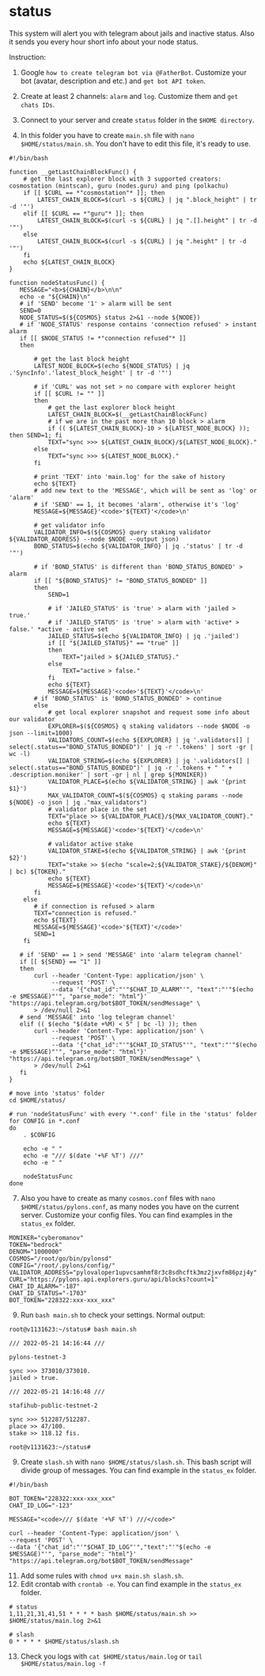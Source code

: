 # status
This system will alert you with telegram about jails and inactive status. Also it sends you every hour short info about your node status.

Instruction:

1. Google `how to create telegram bot via @FatherBot`. Customize your bot (avatar, description and etc.) and `get bot API token`.

3. Create at least 2 channels: `alarm` and `log`. Customize them and `get chats IDs`.
4. Connect to your server and create `status` folder in the `$HOME directory`.
5. In this folder you have to create `main.sh` file with `nano $HOME/status/main.sh`. You don't have to edit this file, it's ready to use.

```
#!/bin/bash

function __getLastChainBlockFunc() {
    # get the last explorer block with 3 supported creators: cosmostation (mintscan), guru (nodes.guru) and ping (polkachu)
    if [[ $CURL == *"cosmostation"* ]]; then
        LATEST_CHAIN_BLOCK=$(curl -s ${CURL} | jq ".block_height" | tr -d '"')
    elif [[ $CURL == *"guru"* ]]; then
        LATEST_CHAIN_BLOCK=$(curl -s ${CURL} | jq ".[].height" | tr -d '"')
    else
        LATEST_CHAIN_BLOCK=$(curl -s ${CURL} | jq ".height" | tr -d '"')
    fi
    echo ${LATEST_CHAIN_BLOCK}
}

function nodeStatusFunc() {
   MESSAGE="<b>${CHAIN}</b>\n\n"
   echo -e "${CHAIN}\n"
   # if 'SEND' become '1' > alarm will be sent
   SEND=0
   NODE_STATUS=$(${COSMOS} status 2>&1 --node ${NODE})
   # if 'NODE_STATUS' response contains 'connection refused' > instant alarm
   if [[ $NODE_STATUS != *"connection refused"* ]]
   then

       # get the last block height
       LATEST_NODE_BLOCK=$(echo ${NODE_STATUS} | jq .'SyncInfo'.'latest_block_height' | tr -d '"')

       # if 'CURL' was not set > no compare with explorer height
       if [[ $CURL != "" ]]
       then
           # get the last explorer block height
           LATEST_CHAIN_BLOCK=$(__getLastChainBlockFunc)
           # if we are in the past more than 10 block > alarm
           if (( ${LATEST_CHAIN_BLOCK}-10 > ${LATEST_NODE_BLOCK} )); then SEND=1; fi
           TEXT="sync >>> ${LATEST_CHAIN_BLOCK}/${LATEST_NODE_BLOCK}."
       else
           TEXT="sync >>> ${LATEST_NODE_BLOCK}."
       fi

       # print 'TEXT' into 'main.log' for the sake of history
       echo ${TEXT}
       # add new text to the 'MESSAGE', which will be sent as 'log' or 'alarm'
       # if 'SEND' == 1, it becomes 'alarm', otherwise it's 'log'
       MESSAGE=${MESSAGE}'<code>'${TEXT}'</code>\n'

       # get validator info
       VALIDATOR_INFO=$(${COSMOS} query staking validator ${VALIDATOR_ADDRESS} --node $NODE --output json)
       BOND_STATUS=$(echo ${VALIDATOR_INFO} | jq .'status' | tr -d '"')

       # if 'BOND_STATUS' is different than 'BOND_STATUS_BONDED' > alarm
       if [[ "${BOND_STATUS}" != "BOND_STATUS_BONDED" ]]
       then
           SEND=1

           # if 'JAILED_STATUS' is 'true' > alarm with 'jailed > true.'
           # if 'JAILED_STATUS' is 'true' > alarm with 'active* > false.' *active - active set
           JAILED_STATUS=$(echo ${VALIDATOR_INFO} | jq .'jailed')
           if [[ "${JAILED_STATUS}" == "true" ]]
           then
               TEXT="jailed > ${JAILED_STATUS}."
           else
               TEXT="active > false."
           fi
           echo ${TEXT}
           MESSAGE=${MESSAGE}'<code>'${TEXT}'</code>\n'
       # if 'BOND_STATUS' is 'BOND_STATUS_BONDED' > continue
       else
           # get local explorer snapshot and request some info about our validator
           EXPLORER=$(${COSMOS} q staking validators --node $NODE -o json --limit=1000)
           VALIDATORS_COUNT=$(echo ${EXPLORER} | jq '.validators[] | select(.status=="BOND_STATUS_BONDED")' | jq -r '.tokens' | sort -gr | wc -l)
           VALIDATOR_STRING=$(echo ${EXPLORER} | jq '.validators[] | select(.status=="BOND_STATUS_BONDED")' | jq -r '.tokens + " " + .description.moniker' | sort -gr | nl | grep ${MONIKER})
           VALIDATOR_PLACE=$(echo ${VALIDATOR_STRING} | awk '{print $1}')
           MAX_VALIDATOR_COUNT=$(${COSMOS} q staking params --node ${NODE} -o json | jq ."max_validators")
           # validator place in the set
           TEXT="place >> ${VALIDATOR_PLACE}/${MAX_VALIDATOR_COUNT}."
           echo ${TEXT}
           MESSAGE=${MESSAGE}'<code>'${TEXT}'</code>\n'

           # validator active stake
           VALIDATOR_STAKE=$(echo ${VALIDATOR_STRING} | awk '{print $2}')
           TEXT="stake >> $(echo "scale=2;${VALIDATOR_STAKE}/${DENOM}" | bc) ${TOKEN}."
           echo ${TEXT}
           MESSAGE=${MESSAGE}'<code>'${TEXT}'</code>\n'
       fi
    else
       # if connection is refused > alarm
       TEXT="connection is refused."
       echo ${TEXT}
       MESSAGE=${MESSAGE}'<code>'${TEXT}'</code>'
       SEND=1
    fi

   # if 'SEND' == 1 > send 'MESSAGE' into 'alarm telegram channel'
   if [[ ${SEND} == "1" ]]
   then
       curl --header 'Content-Type: application/json' \
            --request 'POST' \
            --data '{"chat_id":"'"$CHAT_ID_ALARM"'", "text":"'"$(echo -e $MESSAGE)"'", "parse_mode": "html"}' "https://api.telegram.org/bot$BOT_TOKEN/sendMessage" \
       > /dev/null 2>&1
   # send 'MESSAGE' into 'log telegram channel'
   elif (( $(echo "$(date +%M) < 5" | bc -l) )); then
       curl --header 'Content-Type: application/json' \
            --request 'POST' \
            --data '{"chat_id":"'"$CHAT_ID_STATUS"'", "text":"'"$(echo -e $MESSAGE)"'", "parse_mode": "html"}' "https://api.telegram.org/bot$BOT_TOKEN/sendMessage" \
       > /dev/null 2>&1
   fi
}

# move into 'status' folder
cd $HOME/status/

# run 'nodeStatusFunc' with every '*.conf' file in the 'status' folder
for CONFIG in *.conf
do
    . $CONFIG

    echo -e " "
    echo -e "/// $(date '+%F %T') ///"
    echo -e " "

    nodeStatusFunc
done
```

7. Also you have to create as many `cosmos.conf` files with `nano $HOME/status/pylons.conf`, as many nodes you have on the current server. Customize your config files. You can find examples in the `status_ex` folder.

```
MONIKER="cyberomanov"
TOKEN="bedrock"
DENOM="1000000"
COSMOS="/root/go/bin/pylonsd"
CONFIG="/root/.pylons/config/"
VALIDATOR_ADDRESS="pylovaloper1upvcsamhmf8r3c8sdhcftk3mz2jxvfm86pzj4y"
CURL="https://pylons.api.explorers.guru/api/blocks?count=1"
CHAT_ID_ALARM="-187"
CHAT_ID_STATUS="-1703"
BOT_TOKEN="228322:xxx-xxx_xxx"
```

9. Run `bash main.sh` to check your settings. Normal output:

```
root@v1131623:~/status# bash main.sh 
 
/// 2022-05-21 14:16:44 ///
 
pylons-testnet-3

sync >>> 373010/373010.
jailed > true.
 
/// 2022-05-21 14:16:48 ///
 
stafihub-public-testnet-2

sync >>> 512287/512287.
place >> 47/100.
stake >> 118.12 fis.

root@v1131623:~/status# 
```

9. Create `slash.sh` with `nano $HOME/status/slash.sh`. This bash script will divide group of messages. You can find example in the `status_ex` folder.

```
#!/bin/bash

BOT_TOKEN="228322:xxx-xxx_xxx"
CHAT_ID_LOG="-123"

MESSAGE="<code>/// $(date '+%F %T') ///</code>"

curl --header 'Content-Type: application/json' \
--request 'POST' \
--data '{"chat_id":"'"$CHAT_ID_LOG"'","text":"'"$(echo -e $MESSAGE)"'", "parse_mode": "html"}' "https://api.telegram.org/bot$BOT_TOKEN/sendMessage"
```

11. Add some rules with `chmod u+x main.sh slash.sh`.
12. Edit crontab with `crontab -e`. You can find example in the `status_ex` folder.

```
# status
1,11,21,31,41,51 * * * * bash $HOME/status/main.sh >> $HOME/status/main.log 2>&1

# slash
0 * * * * $HOME/status/slash.sh
```
13. Check you logs with `cat $HOME/status/main.log` or `tail $HOME/status/main.log -f`
